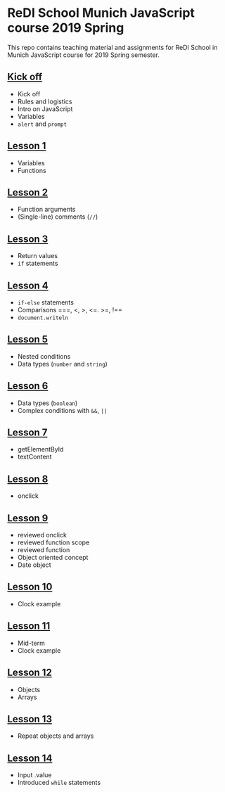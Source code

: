 # ReDI School Munich JavaScript course 2019 Spring

This repo contains teaching material and assignments for ReDI School in Munich JavaScript course for 2019 Spring semester.

## [Kick off](https://redi-school.github.io/js-munich-2019-spring/lessons/kickoff)

- Kick off
- Rules and logistics
- Intro on JavaScript
- Variables
- `alert` and `prompt`

## [Lesson 1](https://redi-school.github.io/js-munich-2019-spring/lessons/lesson1)

- Variables
- Functions

## [Lesson 2](https://redi-school.github.io/js-munich-2019-spring/lessons/lesson2)

- Function arguments
- (Single-line) comments (`//`)

## [Lesson 3](https://redi-school.github.io/js-munich-2019-spring/lessons/lesson3)

- Return values
- `if` statements

## [Lesson 4](https://redi-school.github.io/js-munich-2019-spring/lessons/lesson4)

- `if-else` statements
- Comparisons ===, <, >, <=. >=, !==
- `document.writeln`

## [Lesson 5](https://redi-school.github.io/js-munich-2019-spring/lessons/lesson5)

- Nested conditions
- Data types (`number` and `string`)

## [Lesson 6](https://redi-school.github.io/js-munich-2019-spring/lessons/lesson6)

- Data types (`boolean`)
- Complex conditions with `&&`, `||`

## [Lesson 7](https://redi-school.github.io/js-munich-2019-spring/lessons/lesson7)

- getElementById
- textContent

## [Lesson 8](https://redi-school.github.io/js-munich-2019-spring/lessons/lesson8)

- onclick

## [Lesson 9](https://redi-school.github.io/js-munich-2019-spring/lessons/lesson9)

- reviewed onclick
- reviewed function scope
- reviewed function
- Object oriented concept
- Date object

## [Lesson 10](https://redi-school.github.io/js-munich-2019-spring/lessons/lesson10)

- Clock example

## [Lesson 11](https://redi-school.github.io/js-munich-2019-spring/lessons/lesson11)

- Mid-term
- Clock example

## [Lesson 12](https://redi-school.github.io/js-munich-2019-spring/lessons/lesson12)

- Objects
- Arrays

## [Lesson 13](https://redi-school.github.io/js-munich-2019-spring/lessons/lesson13)

- Repeat objects and arrays

## [Lesson 14](https://redi-school.github.io/js-munich-2019-spring/lessons/lesson14)

- Input .value
- Introduced `while` statements
